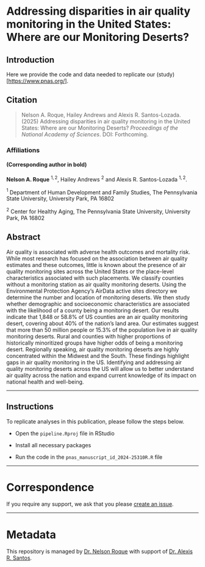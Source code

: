 # Addressing disparities in air quality monitoring in the United States: Where are our Monitoring Deserts?

## Introduction
Here we provide the code and data needed to replicate our (study)[https://www.pnas.org/].

## Citation 
> Nelson A. Roque, Hailey Andrews and Alexis R. Santos-Lozada. (2025) Addressing disparities in air quality monitoring in the United States: Where are our Monitoring Deserts? *Proceedings of the National Academy of Sciences*. DOI: Forthcoming. 

### Affiliations 
#### (Corresponding author in bold)
**Nelson A. Roque** $^{1,2}$, Hailey Andrews $^{2}$ and Alexis R. Santos-Lozada $^{1,2}$.

$^{1}$ Department of Human Development and Family Studies, The Pennsylvania State University, University Park, PA 16802 

$^{2}$ Center for Healthy Aging, The Pennsylvania State University, University Park, PA 16802

## Abstract
Air quality is associated with adverse health outcomes and mortality risk. While most research has focused on the association between air quality estimates and these outcomes, little is known about the presence of air quality monitoring sites across the United States or the place-level characteristics associated with such placements. We classify counties without a monitoring station as air quality monitoring deserts. Using the Environmental Protection Agency’s AirData active sites directory we determine the number and location of monitoring deserts. We then study whether demographic and socioeconomic characteristics are associated with the likelihood of a county being a monitoring desert. Our results indicate that 1,848 or 58.8% of US counties are an air quality monitoring desert, covering about 40% of the nation’s land area. Our estimates suggest that more than 50 million people or 15.3% of the population live in air quality monitoring deserts. Rural and counties with higher proportions of historically minoritized groups have higher odds of being a monitoring desert. Regionally speaking, air quality monitoring deserts are highly concentrated within the Midwest and the South. These findings highlight gaps in air quality monitoring in the US. Identifying and addressing air quality monitoring deserts across the US will allow us to better understand air quality across the nation and expand current knowledge of its impact on national health and well-being.

-----

## Instructions

To replicate analyses in this publication, please follow the steps below.

* Open the `pipeline.Rproj` file in RStudio

* Install all necessary packages

* Run the code in the `pnas_manuscript_id_2024-25310R.R` file

-----
# Correspondence
If you require any support, we ask that you please [create an issue](https://github.com/nelsonroque/roque-santos-air-quality-monitoring-deserts/issues).

-----
# Metadata
This repository is managed by [Dr. Nelson Roque](https://scholar.google.com/citations?user=V2TU7zMAAAAJ) with support of [Dr. Alexis R. Santos](https://scholar.google.com/citations?user=oPZ-RDgAAAAJ).
